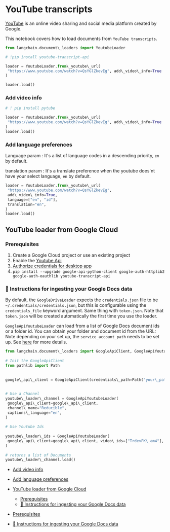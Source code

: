 # YouTube transcripts

[YouTube](https://www.youtube.com/) is an online video sharing and social media platform created by Google.

This notebook covers how to load documents from `YouTube transcripts`.

```python
from langchain.document\_loaders import YoutubeLoader  

```

```python
# !pip install youtube-transcript-api  

```

```python
loader = YoutubeLoader.from\_youtube\_url(  
 "https://www.youtube.com/watch?v=QsYGlZkevEg", add\_video\_info=True  
)  

```

```python
loader.load()  

```

### Add video info[​](#add-video-info "Direct link to Add video info")

```python
# ! pip install pytube  

```

```python
loader = YoutubeLoader.from\_youtube\_url(  
 "https://www.youtube.com/watch?v=QsYGlZkevEg", add\_video\_info=True  
)  
loader.load()  

```

### Add language preferences[​](#add-language-preferences "Direct link to Add language preferences")

Language param : It's a list of language codes in a descending priority, `en` by default.

translation param : It's a translate preference when the youtube does'nt have your select language, `en` by default.

```python
loader = YoutubeLoader.from\_youtube\_url(  
 "https://www.youtube.com/watch?v=QsYGlZkevEg",  
 add\_video\_info=True,  
 language=["en", "id"],  
 translation="en",  
)  
loader.load()  

```

## YouTube loader from Google Cloud[​](#youtube-loader-from-google-cloud "Direct link to YouTube loader from Google Cloud")

### Prerequisites[​](#prerequisites "Direct link to Prerequisites")

1. Create a Google Cloud project or use an existing project
1. Enable the [Youtube Api](https://console.cloud.google.com/apis/enableflow?apiid=youtube.googleapis.com&project=sixth-grammar-344520)
1. [Authorize credentials for desktop app](https://developers.google.com/drive/api/quickstart/python#authorize_credentials_for_a_desktop_application)
1. `pip install --upgrade google-api-python-client google-auth-httplib2 google-auth-oauthlib youtube-transcript-api`

### 🧑 Instructions for ingesting your Google Docs data[​](#-instructions-for-ingesting-your-google-docs-data "Direct link to 🧑 Instructions for ingesting your Google Docs data")

By default, the `GoogleDriveLoader` expects the `credentials.json` file to be `~/.credentials/credentials.json`, but this is configurable using the `credentials_file` keyword argument. Same thing with `token.json`. Note that `token.json` will be created automatically the first time you use the loader.

`GoogleApiYoutubeLoader` can load from a list of Google Docs document ids or a folder id. You can obtain your folder and document id from the URL:
Note depending on your set up, the `service_account_path` needs to be set up. See [here](https://developers.google.com/drive/api/v3/quickstart/python) for more details.

```python
from langchain.document\_loaders import GoogleApiClient, GoogleApiYoutubeLoader  
  
# Init the GoogleApiClient  
from pathlib import Path  
  
  
google\_api\_client = GoogleApiClient(credentials\_path=Path("your\_path\_creds.json"))  
  
  
# Use a Channel  
youtube\_loader\_channel = GoogleApiYoutubeLoader(  
 google\_api\_client=google\_api\_client,  
 channel\_name="Reducible",  
 captions\_language="en",  
)  
  
# Use Youtube Ids  
  
youtube\_loader\_ids = GoogleApiYoutubeLoader(  
 google\_api\_client=google\_api\_client, video\_ids=["TrdevFK\_am4"], add\_video\_info=True  
)  
  
# returns a list of Documents  
youtube\_loader\_channel.load()  

```

- [Add video info](#add-video-info)

- [Add language preferences](#add-language-preferences)

- [YouTube loader from Google Cloud](#youtube-loader-from-google-cloud)

  - [Prerequisites](#prerequisites)
  - [🧑 Instructions for ingesting your Google Docs data](#-instructions-for-ingesting-your-google-docs-data)

- [Prerequisites](#prerequisites)

- [🧑 Instructions for ingesting your Google Docs data](#-instructions-for-ingesting-your-google-docs-data)
